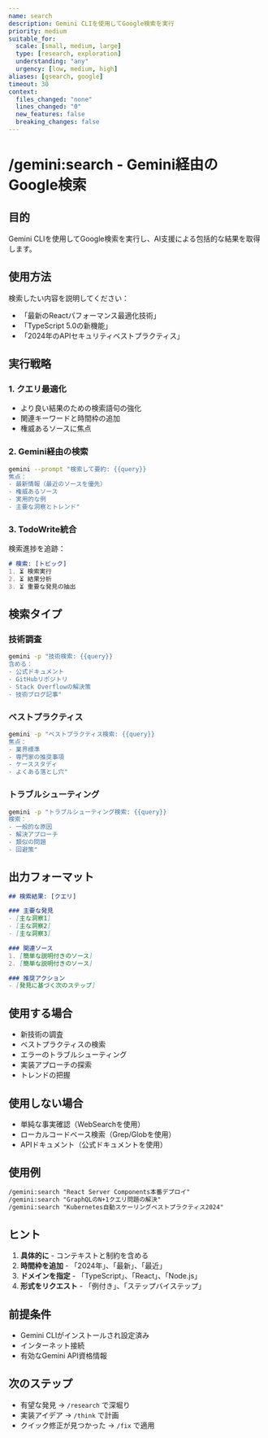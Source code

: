 ```yaml
---
name: search
description: Gemini CLIを使用してGoogle検索を実行
priority: medium
suitable_for:
  scale: [small, medium, large]
  type: [research, exploration]
  understanding: "any"
  urgency: [low, medium, high]
aliases: [gsearch, google]
timeout: 30
context:
  files_changed: "none"
  lines_changed: "0"
  new_features: false
  breaking_changes: false
---
```


# /gemini:search - Gemini経由のGoogle検索

## 目的

Gemini CLIを使用してGoogle検索を実行し、AI支援による包括的な結果を取得します。

## 使用方法

検索したい内容を説明してください：

- 「最新のReactパフォーマンス最適化技術」
- 「TypeScript 5.0の新機能」
- 「2024年のAPIセキュリティベストプラクティス」

## 実行戦略

### 1. クエリ最適化

- より良い結果のための検索語句の強化
- 関連キーワードと時間枠の追加
- 権威あるソースに焦点

### 2. Gemini経由の検索

```bash
gemini --prompt "検索して要約: {{query}}
焦点：
- 最新情報（最近のソースを優先）
- 権威あるソース
- 実用的な例
- 主要な洞察とトレンド"
```

### 3. TodoWrite統合

検索進捗を追跡：

```md
# 検索: [トピック]
1. ⏳ 検索実行
2. ⏳ 結果分析
3. ⏳ 重要な発見の抽出
```

## 検索タイプ

### 技術調査

```bash
gemini -p "技術検索: {{query}}
含める：
- 公式ドキュメント
- GitHubリポジトリ
- Stack Overflowの解決策
- 技術ブログ記事"
```

### ベストプラクティス

```bash
gemini -p "ベストプラクティス検索: {{query}}
焦点：
- 業界標準
- 専門家の推奨事項
- ケーススタディ
- よくある落とし穴"
```

### トラブルシューティング

```bash
gemini -p "トラブルシューティング検索: {{query}}
検索：
- 一般的な原因
- 解決アプローチ
- 類似の問題
- 回避策"
```

## 出力フォーマット

```markdown
## 検索結果: [クエリ]

### 主要な発見
- [主な洞察1]
- [主な洞察2]
- [主な洞察3]

### 関連ソース
1. [簡単な説明付きのソース]
2. [簡単な説明付きのソース]

### 推奨アクション
- [発見に基づく次のステップ]
```

## 使用する場合

- 新技術の調査
- ベストプラクティスの検索
- エラーのトラブルシューティング
- 実装アプローチの探索
- トレンドの把握

## 使用しない場合

- 単純な事実確認（WebSearchを使用）
- ローカルコードベース検索（Grep/Globを使用）
- APIドキュメント（公式ドキュメントを使用）

## 使用例

```md
/gemini:search "React Server Components本番デプロイ"
/gemini:search "GraphQLのN+1クエリ問題の解決"
/gemini:search "Kubernetes自動スケーリングベストプラクティス2024"
```

## ヒント

1. **具体的に** - コンテキストと制約を含める
2. **時間枠を追加** - 「2024年」、「最新」、「最近」
3. **ドメインを指定** - 「TypeScript」、「React」、「Node.js」
4. **形式をリクエスト** - 「例付き」、「ステップバイステップ」

## 前提条件

- Gemini CLIがインストールされ設定済み
- インターネット接続
- 有効なGemini API資格情報

## 次のステップ

- 有望な発見 → `/research` で深堀り
- 実装アイデア → `/think` で計画
- クイック修正が見つかった → `/fix` で適用
